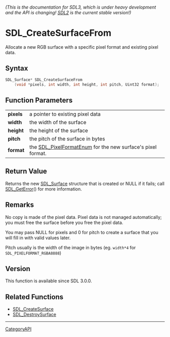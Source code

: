 ###### (This is the documentation for SDL3, which is under heavy development and the API is changing! [SDL2](https://wiki.libsdl.org/SDL2/) is the current stable version!)
# SDL_CreateSurfaceFrom

Allocate a new RGB surface with a specific pixel format and existing pixel data.

## Syntax

```c
SDL_Surface* SDL_CreateSurfaceFrom
    (void *pixels, int width, int height, int pitch, Uint32 format);

```

## Function Parameters

|                |                                                                                    |
| -------------- | ---------------------------------------------------------------------------------- |
| **pixels**     | a pointer to existing pixel data                                                   |
| **width**      | the width of the surface                                                           |
| **height**     | the height of the surface                                                          |
| **pitch**      | the pitch of the surface in bytes                                                  |
| **format**     | the [SDL_PixelFormatEnum](SDL_PixelFormatEnum) for the new surface's pixel format. |

## Return Value

Returns the new [SDL_Surface](SDL_Surface) structure that is created or
NULL if it fails; call [SDL_GetError](SDL_GetError)() for more information.

## Remarks

No copy is made of the pixel data. Pixel data is not managed automatically;
you must free the surface before you free the pixel data.

You may pass NULL for pixels and 0 for pitch to create a surface that you
will fill in with valid values later.

Pitch usually is the width of the image in bytes (eg. `width*4` for `SDL_PIXELFORMAT_RGBA8888`)

## Version

This function is available since SDL 3.0.0.

## Related Functions

* [SDL_CreateSurface](SDL_CreateSurface)
* [SDL_DestroySurface](SDL_DestroySurface)

----
[CategoryAPI](CategoryAPI)

